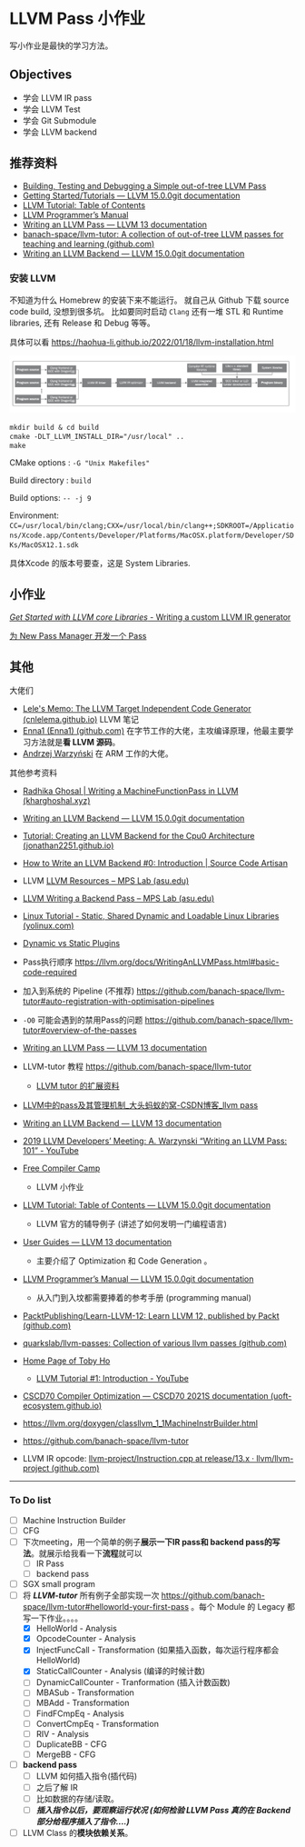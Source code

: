 # LLVM Pass 小作业

写小作业是最快的学习方法。

## Objectives 

- 学会 LLVM IR pass 
- 学会 LLVM Test 
- 学会 Git Submodule 
- 学会 LLVM backend 

## 推荐资料

- [Building, Testing and Debugging a Simple out-of-tree LLVM Pass](https://llvm.org/devmtg/2015-10/slides/GueltonGuinet-BuildingTestingDebuggingASimpleOutOfTreePass.pdf)
- [Getting Started/Tutorials — LLVM 15.0.0git documentation](https://llvm.org/docs/GettingStartedTutorials.html)
- [LLVM Tutorial: Table of Contents](https://llvm.org/docs/tutorial/index.html)
- [LLVM Programmer’s Manual](https://llvm.org/docs/ProgrammersManual.html)
- [Writing an LLVM Pass — LLVM 13 documentation](https://llvm.org/docs/WritingAnLLVMPass.html)
- [banach-space/llvm-tutor: A collection of out-of-tree LLVM passes for teaching and learning (github.com)](https://github.com/banach-space/llvm-tutor)
- [Writing an LLVM Backend — LLVM 15.0.0git documentation](https://llvm.org/docs/WritingAnLLVMBackend.html)

### 安装 LLVM 

不知道为什么 Homebrew 的安装下来不能运行。
就自己从 Github 下载 source code build, 没想到很多坑。
比如要同时启动 `Clang` 还有一堆 STL 和 Runtime libraries, 还有 Release 和 Debug 等等。

具体可以看 https://haohua-li.github.io/2022/01/18/llvm-installation.html

![](https://raw.githubusercontent.com/haohua-li/photo-asset-repo/main/imgs/image-20220201155131404.png)

```
mkdir build & cd build 
cmake -DLT_LLVM_INSTALL_DIR="/usr/local" ..
make
```

CMake options : `-G "Unix Makefiles"`

Build directory : `build`

Build options: `-- -j 9`

Environment: `CC=/usr/local/bin/clang;CXX=/usr/local/bin/clang++;SDKROOT=/Applications/Xcode.app/Contents/Developer/Platforms/MacOSX.platform/Developer/SDKs/MacOSX12.1.sdk` 

具体Xcode 的版本号要查，这是 System Libraries. 

## 小作业

[*Get Started with LLVM core Libraries* -  Writing a custom LLVM IR generator](./_LLVMCoreLibrariesBook/write_llvm_ir_generator.md)

[为 New Pass Manager 开发一个 Pass](./_Homeworks/write_an_pass_npm.md) 





 ## 其他

大佬们

- [Lele's Memo: The LLVM Target Independent Code Generator (cnlelema.github.io)](https://cnlelema.github.io/memo/en/codegen/) LLVM 笔记
- [Enna1 (Enna1) (github.com)](https://github.com/Enna1) 在字节工作的大佬，主攻编译原理，他最主要学习方法就是**看 LLVM 源码**。
- [Andrzej Warzyński](https://github.com/banach-space) 在 ARM 工作的大佬。

其他参考资料

- [Radhika Ghosal | Writing a MachineFunctionPass in LLVM (kharghoshal.xyz)](https://www.kharghoshal.xyz/blog/writing-machinefunctionpass)
- [Writing an LLVM Backend — LLVM 15.0.0git documentation](https://llvm.org/docs/WritingAnLLVMBackend.html)
- [Tutorial: Creating an LLVM Backend for the Cpu0 Architecture (jonathan2251.github.io)](http://jonathan2251.github.io/lbd/TutorialLLVMBackendCpu0.pdf)
- [How to Write an LLVM Backend #0: Introduction | Source Code Artisan](https://sourcecodeartisan.com/2020/09/13/llvm-backend-0.html)
- LLVM [LLVM Resources – MPS Lab (asu.edu)](https://labs.engineering.asu.edu/mps-lab/resources/llvm-resources/) 

- [LLVM Writing a Backend Pass – MPS Lab (asu.edu)](https://labs.engineering.asu.edu/mps-lab/resources/llvm-resources/llvm-writing-a-backend-pass/)

- [Linux Tutorial - Static, Shared Dynamic and Loadable Linux Libraries (yolinux.com)](http://www.yolinux.com/TUTORIALS/LibraryArchives-StaticAndDynamic.html)
- [Dynamic vs Static Plugins](https://github.com/banach-space/llvm-tutor#dynamic-vs-static-plugins)
- Pass执行顺序 <https://llvm.org/docs/WritingAnLLVMPass.html#basic-code-required>
- 加入到系统的 Pipeline (不推荐) <https://github.com/banach-space/llvm-tutor#auto-registration-with-optimisation-pipelines>
- `-O0` 可能会遇到的禁用Pass的问题 <https://github.com/banach-space/llvm-tutor#overview-of-the-passes>
- [Writing an LLVM Pass — LLVM 13 documentation](https://llvm.org/docs/WritingAnLLVMPass.html)
- LLVM-tutor 教程 <https://github.com/banach-space/llvm-tutor>
  - [LLVM tutor 的扩展资料](https://github.com/banach-space/llvm-tutor#references)
- [LLVM中的pass及其管理机制_大头蚂蚁的窝-CSDN博客_llvm pass](https://blog.csdn.net/mamamama811/article/details/110165333)
- [Writing an LLVM Backend — LLVM 13 documentation](https://llvm.org/docs/WritingAnLLVMBackend.html)
- [2019 LLVM Developers’ Meeting: A. Warzynski “Writing an LLVM Pass: 101” - YouTube](https://www.youtube.com/watch?v=ar7cJl2aBuU)
- [Free Compiler Camp](https://freecompilercamp.org/#Class)
  - LLVM 小作业
- [LLVM Tutorial: Table of Contents — LLVM 15.0.0git documentation](https://llvm.org/docs/tutorial/index.html)
  - LLVM 官方的辅导例子 (讲述了如何发明一门编程语言)
- [User Guides — LLVM 13 documentation](https://llvm.org/docs/UserGuides.html)
  - 主要介绍了 Optimization 和 Code Generation 。
- [LLVM Programmer’s Manual — LLVM 15.0.0git documentation](https://llvm.org/docs/ProgrammersManual.html)
  - 从入门到入坟都需要捧着的参考手册 (programming manual) 

- [PacktPublishing/Learn-LLVM-12: Learn LLVM 12, published by Packt (github.com)](https://github.com/PacktPublishing/Learn-LLVM-12)
- [quarkslab/llvm-passes: Collection of various llvm passes (github.com)](https://github.com/quarkslab/llvm-passes)
- [Home Page of Toby Ho](https://tobyho.com/)
  - [LLVM Tutorial #1: Introduction - YouTube](https://www.youtube.com/watch?v=DWHDjVI5juo)
- [CSCD70 Compiler Optimization — CSCD70 2021S documentation (uoft-ecosystem.github.io)](https://uoft-ecosystem.github.io/CSCD70/)
- https://llvm.org/doxygen/classllvm_1_1MachineInstrBuilder.html
- <https://github.com/banach-space/llvm-tutor>
- LLVM IR opcode:  [llvm-project/Instruction.cpp at release/13.x · llvm/llvm-project (github.com)](https://github.com/llvm/llvm-project/blob/release/13.x/llvm/lib/IR/Instruction.cpp#L338-L417)

---

### To Do list

- [ ] Machine Instruction Builder 
- [ ] CFG
- [ ] 下次meeting，用一个简单的例子**展示一下IR pass和 backend pass的写法**。就展示给我看一下**流程**就可以 
  - [ ] IR Pass 
  - [ ] backend pass 

- [ ] SGX small program  
- [ ] 将 ***LLVM-tutor*** 所有例子全部实现一次 https://github.com/banach-space/llvm-tutor#helloworld-your-first-pass 。每个 Module 的 Legacy 都写一下作业。。。。
  - [x] HelloWorld - Analysis 
  - [x] OpcodeCounter - Analysis 
  - [x] InjectFuncCall - Transformation (如果插入函数，每次运行程序都会 HelloWorld) 
  - [x] StaticCallCounter - Analysis (编译的时候计数)
  - [ ] DynamicCallCounter - Tranformation (插入计数函数)
  - [ ] MBASub - Transformation 
  - [ ] MBAdd - Transformation 
  - [ ] FindFCmpEq - Analysis 
  - [ ] ConvertCmpEq - Transformation 
  - [ ] RIV - Analysis 
  - [ ] DuplicateBB - CFG 
  - [ ] MergeBB - CFG 
- [ ] **backend pass**
  - [ ] LLVM 如何插入指令(插代码)
  - [ ] 之后了解 IR
  - [ ] 比如数据的存储/读取。
  - [ ] ***插入指令以后，要观察运行状况 (如何检验 LLVM Pass 真的在 Backend 部分给程序插入了指令....)***
- [ ] LLVM Class 的**模块依赖关系**。
